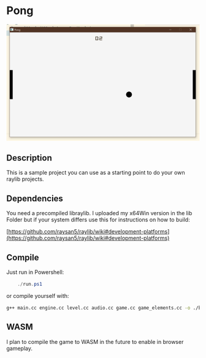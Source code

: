 # Pong
![Gamescreen](game.jpg)
## Description
This is a sample project you can use as a starting point to do your own raylib projects.

## Dependencies

You need a precompiled libraylib. I uploaded my x64Win version in the lib Folder but if your system differs use this for instructions on how to build:

[https://github.com/raysan5/raylib/wiki#development-platforms](https://github.com/raysan5/raylib/wiki#development-platforms)

## Compile
Just run in Powershell:
```powershell
	./run.ps1
```

or compile yourself with:

```bash
g++ main.cc engine.cc level.cc audio.cc game.cc game_elements.cc -o ./build/main.exe -O1 -Wall -std=c++17 -Wno-missing-braces -L ./lib -lraylib -lopengl32 -lgdi32 -lwinmm -I ./include  
``` 

## WASM

I plan to compile the game to WASM in the future to enable in browser gameplay.